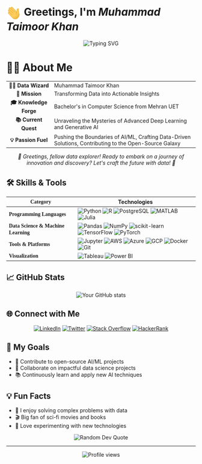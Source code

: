 <div>
  <h1>
    <img src="https://raw.githubusercontent.com/ABSphreak/ABSphreak/master/gifs/Hi.gif" width="40px" height="40px" style="vertical-align: middle;">
    Greetings, I'm <i> Muhammad Taimoor Khan</i>
  </h1>
</div>

<div align="center">
<img src="https://readme-typing-svg.herokuapp.com?font=Oswald&weight=700&size=24&duration=1500&pause=100&color=39FF14¢er=true&vCenter=true&width=435&lines=WELCOME+TO+MY+GITHUB+PROFILE!;DATA+SCIENTIST;AI%2FML+ENTHUSIAST;PYTHON+DEVELOPER;DATA+ANALYST;MACHINE+LEARNING+ENGINEER;DEEP+LEARNING+PRACTITIONER;TURNING+DATA+INTO+INSIGHTS;PASSIONATE+ABOUT+AI;ALWAYS+LEARNING;LET'S+COLLABORATE!" alt="Typing SVG" />
</div>

# 🧑‍🔬 About Me

<div align="center">
  <table>
    <tr>
      <td align="center"><strong>👨‍💻 Data Wizard</strong></td>
      <td>Muhammad Taimoor Khan</td>
    </tr>
    <tr>
      <td align="center"><strong>🚀 Mission</strong></td>
      <td>Transforming Data into Actionable Insights</td>
    </tr>
    <tr>
      <td align="center"><strong>🎓 Knowledge Forge</strong></td>
      <td>Bachelor's in Computer Science from Mehran UET</td>
    </tr>
    <tr>
      <td align="center"><strong>📚 Current Quest</strong></td>
      <td>Unraveling the Mysteries of Advanced Deep Learning and Generative AI</td>
    </tr>
    <tr>
      <td align="center"><strong>💡 Passion Fuel</strong></td>
      <td>Pushing the Boundaries of AI/ML, Crafting Data-Driven Solutions, Contributing to the Open-Source Galaxy</td>
    </tr>
  </table>
</div>

<div align="center">
  <i>🌟 Greetings, fellow data explorer! Ready to embark on a journey of innovation and discovery? Let's craft the future with data! 🌟</i>
</div>

## 🛠️ Skills & Tools

<div align="center">

| <span style="font-family: 'Brush Script MT', cursive;">Category</span> | Technologies |
|----------|--------------|
| <span style="font-family: 'Brush Script MT', cursive;">**Programming Languages**</span> | ![Python](https://img.shields.io/badge/Python-3776AB?style=for-the-badge&logo=python&logoColor=white) ![R](https://img.shields.io/badge/R-276DC3?style=for-the-badge&logo=r&logoColor=white) ![PostgreSQL](https://img.shields.io/badge/PostgreSQL-316192?style=for-the-badge&logo=postgresql&logoColor=white) ![MATLAB](https://img.shields.io/badge/MATLAB-0076A8?style=for-the-badge&logo=mathworks&logoColor=white) ![Julia](https://img.shields.io/badge/Julia-9558B2?style=for-the-badge&logo=julia&logoColor=white) |
| <span style="font-family: 'Brush Script MT', cursive;">**Data Science & Machine Learning**</span> | ![Pandas](https://img.shields.io/badge/Pandas-150458?style=for-the-badge&logo=pandas&logoColor=white) ![NumPy](https://img.shields.io/badge/NumPy-013243?style=for-the-badge&logo=numpy&logoColor=white) ![scikit-learn](https://img.shields.io/badge/scikit--learn-F7931E?style=for-the-badge&logo=scikit-learn&logoColor=white) ![TensorFlow](https://img.shields.io/badge/TensorFlow-FF6F00?style=for-the-badge&logo=tensorflow&logoColor=white) ![PyTorch](https://img.shields.io/badge/PyTorch-EE4C2C?style=for-the-badge&logo=pytorch&logoColor=white) |
| <span style="font-family: 'Brush Script MT', cursive;">**Tools & Platforms**</span> | ![Jupyter](https://img.shields.io/badge/Jupyter-F37626?style=for-the-badge&logo=jupyter&logoColor=white) ![AWS](https://img.shields.io/badge/AWS-232F3E?style=for-the-badge&logo=amazon-aws&logoColor=white) ![Azure](https://img.shields.io/badge/Azure-0089D6?style=for-the-badge&logo=microsoft-azure&logoColor=white) ![GCP](https://img.shields.io/badge/GCP-4285F4?style=for-the-badge&logo=google-cloud&logoColor=white) ![Docker](https://img.shields.io/badge/Docker-2496ED?style=for-the-badge&logo=docker&logoColor=white) ![Git](https://img.shields.io/badge/Git-F05032?style=for-the-badge&logo=git&logoColor=white) |
| <span style="font-family: 'Brush Script MT', cursive;">**Visualization**</span> | ![Tableau](https://img.shields.io/badge/Tableau-E97627?style=for-the-badge&logo=tableau&logoColor=white) ![Power BI](https://img.shields.io/badge/Power_BI-F2C811?style=for-the-badge&logo=powerbi&logoColor=black) |

</div>

## 📈 GitHub Stats

<div align="center">
<img src="https://github-readme-stats.vercel.app/api?username=MTaimoorK&show_icons=true&theme=radical" alt="Your GitHub stats" />
</div>

## 🌐 Connect with Me

<div align="center">
  
[![LinkedIn](https://img.icons8.com/color/48/000000/linkedin.png)](https://www.linkedin.com/in/muhammadtaimoorkhan07/)
[![Twitter](https://img.icons8.com/color/48/000000/twitter.png)](https://x.com/taaiimooor)
[![Stack Overflow](https://img.icons8.com/color/48/000000/stackoverflow.png)](https://stackoverflow.com/users/23324858/muhammad-taimoor)
[![HackerRank](https://img.icons8.com/external-tal-revivo-color-tal-revivo/48/000000/external-hackerrank-is-a-technology-company-that-focuses-on-competitive-programming-logo-color-tal-revivo.png)](https://www.hackerrank.com/profile/taimoor_ak223)
</div>

## 🎯 My Goals

- 🌟 <span class="animated-text">Contribute to open-source AI/ML projects</span>
- 🤝 <span class="animated-text">Collaborate on impactful data science projects</span>
- 📚 <span class="animated-text">Continuously learn and apply new AI techniques</span>

## 💡 Fun Facts

- 🧩 I enjoy solving complex problems with data
- 🎬 Big fan of sci-fi movies and books
- 🔬 Love experimenting with new technologies

<div align="center">
<img src="https://quotes-github-readme.vercel.app/api?type=horizontal&theme=radical" alt="Random Dev Quote" />
</div>

---

<div align="center">
  <img src="https://komarev.com/ghpvc/?username=MTaimoorK&style=for-the-badge&color=00bfff&label=Profile+Views&logo=eye" alt="Profile views" />
</div>
